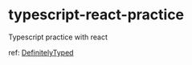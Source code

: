 # typescript-react-practice
Typescript practice with react

ref: [DefinitelyTyped](https://github.com/DefinitelyTyped/DefinitelyTyped)
